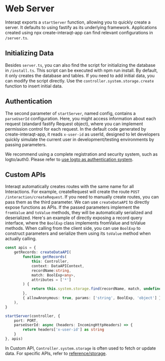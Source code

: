 # Web Server

Interaqt exports a `startServer` function, allowing you to quickly create a server. 
It defaults to using fastify as its underlying framework. 
Applications created using npx create-interaqt-app can find relevant configurations in `/server.ts`.

## Initializing Data
Besides `server.ts`, you can also find the script for initializing the database in `/install.ts`. 
This script can be executed with npm run install. 
By default, it only creates the database and tables. 
If you need to add initial data, you can modify the script directly. 
Use the `controller.system.storage.create` function to insert initial data.

## Authentication
The second parameter of `startServer`, named config, contains a `parseUserId` configuration. 
Here, you might access information about each request (standard fastify Request object), 
where you can implement permission control for each request. 
In the default code generated by create-interaqt-app, it reads `x-user-id` as userId, 
designed to let developers quickly simulate the current user in development/testing environments by passing parameters.

We recommend using a complete registration and security system, such as logto/auth0. Please refer to [use logto as authentication system](../advanced/use-logto-as-authentication-system).


## Custom APIs
Interaqt automatically creates routes with the same name for all Interactions. 
For example, createRequest will create the route `POST /interaction/createRequest`. 
If you need to manually create routes, you can pass them as the third parameter. 
We can use `createDataAPI` to directly expose functions as APIs. 
If the passed parameters implement the `fromValue` and `toValue` methods, they will be automatically serialized and deserialized. 
Here's an example of directly exposing a record query interface, 
where the `BoolExp` class implements fromValue and toValue methods. 
When calling from the client side, you can use `BoolExp` to construct parameters and serialize them using its `toValue` method when actually calling.

```typescript
const apis = {
    getRecords: createDataAPI(
        function getRecords(
            this: Controller,
            context: DataAPIContext,
            recordName:string,
            match: BoolExp<any>,
            attributes = ['*']
        ) {
            return this.system.storage.find(recordName, match, undefined, attributes)
        },
        { allowAnonymous: true, params: ['string', BoolExp, 'object'] }
    ),
}

startServer(controller, {
    port: PORT,
    parseUserId: async (headers: IncomingHttpHeaders) => {
        return headers['x-user-id'] as string
    }
}, apis)
```

In Custom API, `Controller.system.storage` is often used to fetch or update data. For specific APIs, refer to [reference/storage](../reference/storage).

